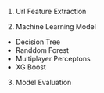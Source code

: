 1. Url Feature Extraction

2. Machine Learning Model

- Decision Tree
- Randdom Forest
- Multiplayer Perceptons
- XG Boost

3. Model Evaluation
